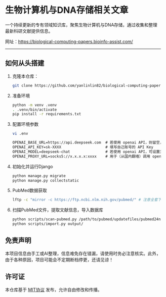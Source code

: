 # 生物计算机与DNA存储相关文章

一个持续更新的专有领域知识库，聚焦生物计算机与DNA存储，通过收集和整理最新科研文献提供信息。

网址：<https://biological-computing-papers.bioinfo-assist.com/>

---

## 如何从头搭建

1. 克隆本仓库：

    ```sh
    git clone https://github.com/yanlinlin82/biological-computing-papers.git
    ```

2. 准备环境

    ```sh
    python -m venv .venv
    . .venv/bin/activate
    pip install -r requirements.txt
    ```

3. 配置环境参数

    ```sh
    vi .env
    ```

    ```txt
    OPENAI_BASE_URL=https://api.deepseek.com  # 若使用 openai API，则留空，或使用 https://api.openai.com/v1
    OPENAI_API_KEY=sk-XXXX                    # 填写自己账号的 API Key
    OPENAI_MODEL=deepseek-chat                # 若使用 openai API，可设置为 gpt-4o-mini
    OPENAI_PROXY_URL=socks5://x.x.x.x:xxxx    # 用于（从国内翻墙）调用 openai API，使用 DeepSeek 则可不配置此项
    ```
  
4. 初始化并运行Django

    ```sh
    python manage.py migrate
    python manage.py collectstatic
    ```

5. PubMed数据获取

    ```sh
    lftp -c "mirror -c https://ftp.ncbi.nlm.nih.gov/pubmed/" # 注意全套下载有超过50G
    ```

6. 扫描PubMed文件，提取文献信息，导入数据库

    ```sh
    python scripts/scan-pubmed.py /path/to/pubmed/updatefiles/pubmed24nXXXX.xml.gz
    python scripts/import.py output/
    ```

## 免责声明

本项目信息由手工或AI整理，信息难免存在错漏，请使用时务必注意核实。此外，由于各种原因，项目可能会不定期断档停更，还请见谅！

## 许可证

本仓库基于 [MIT协议](LICENSE) 发布，允许自由修改和传播。
